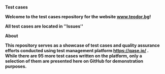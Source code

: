 **Test cases**

**Welcome to the test cases repository for the website www.teodor.bg!**

**All test cases are located in ''Issues''**

**About**

**This repository serves as a showcase of test cases and quality assurance efforts conducted using test management platform https://qase.io/ . While there are 95 more test cases written on the platform, only a selection of them are presented here on GitHub for demonstration purposes.**
